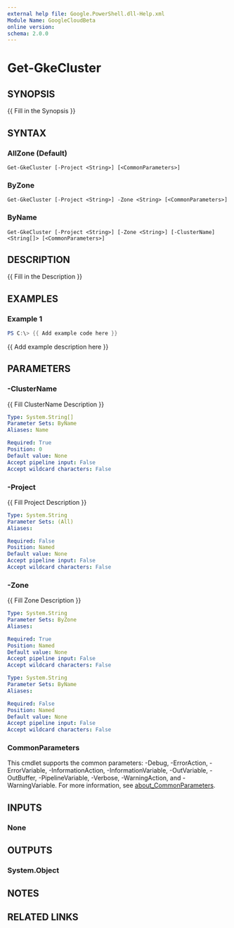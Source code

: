 ```yaml
---
external help file: Google.PowerShell.dll-Help.xml
Module Name: GoogleCloudBeta
online version:
schema: 2.0.0
---
```


# Get-GkeCluster

## SYNOPSIS
{{ Fill in the Synopsis }}

## SYNTAX

### AllZone (Default)
```
Get-GkeCluster [-Project <String>] [<CommonParameters>]
```

### ByZone
```
Get-GkeCluster [-Project <String>] -Zone <String> [<CommonParameters>]
```

### ByName
```
Get-GkeCluster [-Project <String>] [-Zone <String>] [-ClusterName] <String[]> [<CommonParameters>]
```

## DESCRIPTION
{{ Fill in the Description }}

## EXAMPLES

### Example 1
```powershell
PS C:\> {{ Add example code here }}
```

{{ Add example description here }}

## PARAMETERS

### -ClusterName
{{ Fill ClusterName Description }}

```yaml
Type: System.String[]
Parameter Sets: ByName
Aliases: Name

Required: True
Position: 0
Default value: None
Accept pipeline input: False
Accept wildcard characters: False
```

### -Project
{{ Fill Project Description }}

```yaml
Type: System.String
Parameter Sets: (All)
Aliases:

Required: False
Position: Named
Default value: None
Accept pipeline input: False
Accept wildcard characters: False
```

### -Zone
{{ Fill Zone Description }}

```yaml
Type: System.String
Parameter Sets: ByZone
Aliases:

Required: True
Position: Named
Default value: None
Accept pipeline input: False
Accept wildcard characters: False
```

```yaml
Type: System.String
Parameter Sets: ByName
Aliases:

Required: False
Position: Named
Default value: None
Accept pipeline input: False
Accept wildcard characters: False
```

### CommonParameters
This cmdlet supports the common parameters: -Debug, -ErrorAction, -ErrorVariable, -InformationAction, -InformationVariable, -OutVariable, -OutBuffer, -PipelineVariable, -Verbose, -WarningAction, and -WarningVariable. For more information, see [about_CommonParameters](http://go.microsoft.com/fwlink/?LinkID=113216).

## INPUTS

### None

## OUTPUTS

### System.Object
## NOTES

## RELATED LINKS
